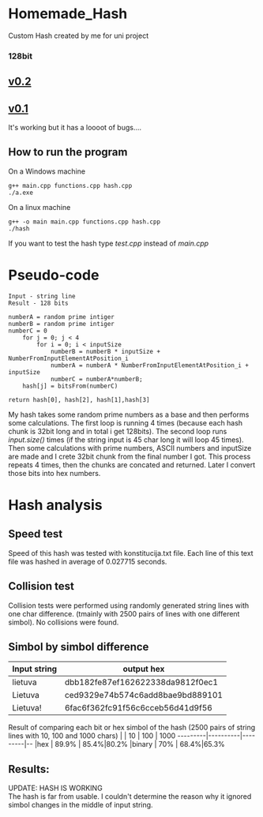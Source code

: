 # Homemade_Hash
Custom Hash created by me for uni project
### 128bit

## [v0.2](https://github.com/Definitelynotaspruce/Homemade_Hash/releases/tag/v0.2)
## [v0.1](https://github.com/Definitelynotaspruce/Homemade_Hash/releases/tag/v0.1)
It's working but it has a loooot of bugs....

## How to run the program

On a Windows machine
```
g++ main.cpp functions.cpp hash.cpp 
./a.exe
```
On a linux machine
```
g++ -o main main.cpp functions.cpp hash.cpp
./hash

```
If you want to test the hash type *test.cpp* instead of *main.cpp*

# Pseudo-code

```
Input - string line
Result - 128 bits

numberA = random prime intiger
numberB = random prime intiger
numberC = 0
    for j = 0; j < 4
        for i = 0; i < inputSize
            numberB = numberB * inputSize + NumberFromInputElementAtPosition_i
            numberA = numberA * NumberFromInputElementAtPosition_i + inputSize
            numberC = numberA*numberB; 
    hash[j] = bitsFrom(numberC)
    
return hash[0], hash[2], hash[1],hash[3]
```
My hash takes some random prime numbers as a base and then performs some calculations. The first loop is running 4 times (because each hash chunk is 32bit long and in total i get 128bits). The second loop runs *input.size()* times (if the string input is 45 char long it will loop 45 times). Then some calculations with prime numbers, ASCII numbers and inputSize are made and I crete 32bit chunk from the final number I got. This process repeats 4 times, then the chunks are concated and returned. Later I convert those bits into hex numbers.

# Hash analysis 

## Speed test
Speed of this hash was tested with konstitucija.txt file. 
Each line of this text file was hashed in average of 0.027715 seconds.

## Collision test
Collision tests were performed using randomly generated string lines with one char difference. (tmainly with 2500 pairs of lines with one different simbol). No collisions were found.

## Simbol by simbol difference 

| Input string | output hex                   | 
| ------------------ | ------------------------------------------------------------ |
| lietuva            |  dbb182fe87ef162622338da9812f0ec1|
| Lietuva            |  ced9329e74b574c6add8bae9bd889101|
| Lietuva!           | 6fac6f362fc91f56c6cceb56d41d9f56 |

Result of comparing each bit or hex simbol of the hash (2500 pairs of string lines with 10, 100 and 1000 chars)
 | | 10 | 100 | 1000
---------|----------|---------|--
 |hex | 89.9% | 85.4%|80.2%
 |binary | 70% | 68.4%|65.3%

## Results:

UPDATE: HASH IS WORKING
<br> The hash is far from usable.
I couldn't determine the reason why it ignored simbol changes in the middle of input string.


